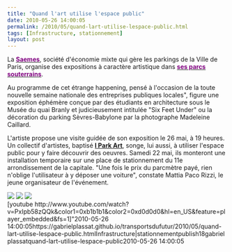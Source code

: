```yaml
---
title: "Quand l'art utilise l'espace public"
date: 2010-05-26 14:00:05
permalink: /2010/05/quand-lart-utilise-lespace-public.html
tags: [Infrastructure, stationnement]
layout: post
---
```


<p class="MsoNormal"><span>La <a href="http://www.saemes.fr/"><font color="#800080"><strong>Saemes</strong></font></a>, société d'économie mixte qui gère les parkings de la Ville de Paris, organise des expositions à caractère artistique dans <a href="http://www.saemes.fr/actualite_parking/semaine_des_epl.php"><font color="#800080"><strong>ses parcs souterrains</strong></font></a>. </span></p> <p class="MsoNormal"><span>Au programme de cet étrange happening, pensé à l'occasion de la toute nouvelle semaine nationale des entreprises publiques locales", figure une exposition éphémère conçue par des étudiants en architecture sous le Musée du quai Branly et judicieusement intitulée "Six Feet Under"  ou la décoration du parking Sèvres-Babylone par la photographe Madeleine Caillard.</span></p> <p class="MsoNormal"><span>L'artiste propose une visite guidée de son exposition le 26 mai, à 19 heures. Un collectif d'artistes, baptisé <strong><a href="http://parkart.wordpress.com/photogallery/" target="_blank">I Park Art</a></strong>, songe, lui aussi, à utiliser l'espace public pour y faire découvrir des oeuvres. Samedi 22 mai, ils monteront une installation temporaire sur une place de stationnement du 11e arrondissement de la capitale. "Une fois le prix du parcmètre payé, rien n'oblige l'utilisateur à y déposer une voiture", constate Mattia Paco Rizzi, le jeune organisateur de l'événement.</span></p> <p class="MsoNormal"><span> </span></p>  <!--more-->   <div style="text-align: right"></div> <div> <div><a href="http://www.slide.com/pivot?cy=lt&at=fl&id=3386706919827571535&map=1" target="_blank"><img border="0" src="http://widget-4f.slide.com/p1/3386706919827571535/lt_t000_v000_s0fl_f00/images/xslide1.gif" /></a> <a href="http://www.slide.com/pivot?cy=lt&at=fl&id=3386706919827571535&map=2" target="_blank"><img border="0" src="http://widget-4f.slide.com/p2/3386706919827571535/lt_t000_v000_s0fl_f00/images/xslide2.gif" /></a> <a href="http://www.slide.com/pivot?cy=lt&at=fl&id=3386706919827571535&map=F" target="_blank"><img border="0" src="http://widget-4f.slide.com/p4/3386706919827571535/lt_t000_v000_s0fl_f00/images/xslide42.gif" /></a></div></div>  [youtube http://www.youtube.com/watch?v=PxIpb58zQQk&color1=0xb1b1b1&color2=0xd0d0d0&hl=en_US&feature=player_embedded&fs=1]"2010-05-26 14:00:05https://gabrielplassat.github.io/transportsdufutur/2010/05/quand-lart-utilise-lespace-public.htmlInfrastructure|stationnementpublish18gabriel plassatquand-lart-utilise-lespace-public2010-05-26 14:00:05
